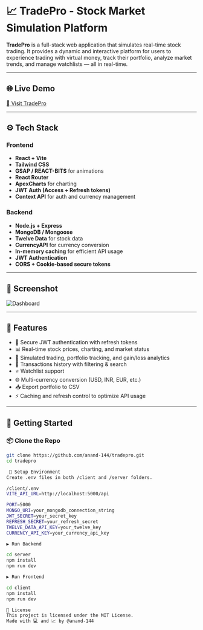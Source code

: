# 📈 TradePro - Stock Market Simulation Platform

**TradePro** is a full-stack web application that simulates real-time stock trading. It provides a dynamic and interactive platform for users to experience trading with virtual money, track their portfolio, analyze market trends, and manage watchlists — all in real-time.

---

## 🌐 Live Demo

[🔗 Visit TradePro](https://tradepro-phi.vercel.app/)  

---

## ⚙️ Tech Stack

### Frontend
- **React + Vite**
- **Tailwind CSS**
- **GSAP / REACT-BITS** for animations
- **React Router**
- **ApexCharts** for charting
- **JWT Auth (Access + Refresh tokens)**
- **Context API** for auth and currency management

### Backend
- **Node.js + Express**
- **MongoDB / Mongoose**
- **Twelve Data** for stock data
- **CurrencyAPI** for currency conversion
- **In-memory caching** for efficient API usage
- **JWT Authentication**
- **CORS + Cookie-based secure tokens**

---

## 📸 Screenshot

![Dashboard](https://ibb.co/PGh1jQb1)

---

## 🧩 Features

- 🔐 Secure JWT authentication with refresh tokens
- 📊 Real-time stock prices, charting, and market status
- 💸 Simulated trading, portfolio tracking, and gain/loss analytics
- 🔎 Transactions history with filtering & search
- ⭐ Watchlist support
- 🌐 Multi-currency conversion (USD, INR, EUR, etc.)
- 📥 Export portfolio to CSV
- ⚡ Caching and refresh control to optimize API usage

---

## 🚀 Getting Started

### 📦 Clone the Repo
```bash
git clone https://github.com/anand-144/tradepro.git
cd tradepro

 🔧 Setup Environment
Create .env files in both /client and /server folders.

/client/.env
VITE_API_URL=http://localhost:5000/api

PORT=5000
MONGO_URI=your_mongodb_connection_string
JWT_SECRET=your_secret_key
REFRESH_SECRET=your_refresh_secret
TWELVE_DATA_API_KEY=your_twelve_key
CURRENCY_API_KEY=your_currency_api_key

▶️ Run Backend

cd server
npm install
npm run dev

▶️ Run Frontend

cd client
npm install
npm run dev

📜 License
This project is licensed under the MIT License.
Made with 💻 and 📈 by @anand-144

